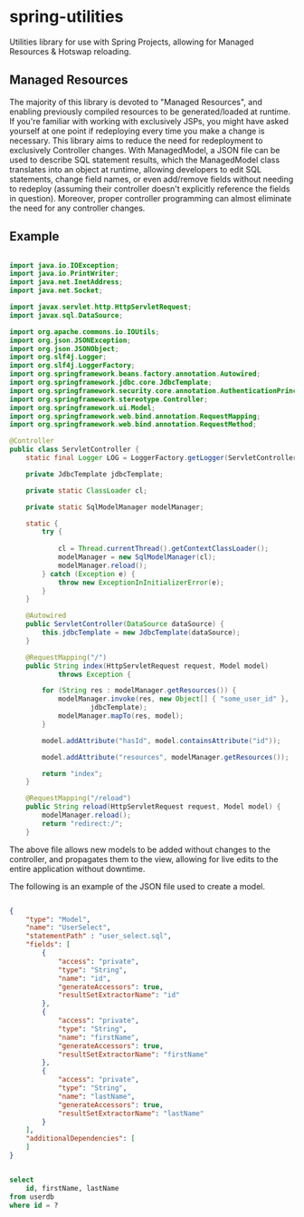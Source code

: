 # spring-utilities
Utilities library for use with Spring Projects, allowing for Managed Resources &amp; Hotswap reloading.


## Managed Resources
The majority of this library is devoted to "Managed Resources", and enabling previously compiled resources to be generated/loaded at runtime. If you're familiar with working with exclusively JSPs, you might have asked yourself at one point if redeploying every time you make a change is necessary. This library aims to reduce the need for redeployment to exclusively Controller changes. With ManagedModel, a JSON file can be used to describe SQL statement results, which the ManagedModel class translates into an object at runtime, allowing developers to edit SQL statements, change field names, or even add/remove fields without needing to redeploy (assuming their controller doesn't explicitly reference the fields in question). Moreover, proper controller programming can almost eliminate the need for any controller changes. 

## Example

``` Java

import java.io.IOException;
import java.io.PrintWriter;
import java.net.InetAddress;
import java.net.Socket;

import javax.servlet.http.HttpServletRequest;
import javax.sql.DataSource;

import org.apache.commons.io.IOUtils;
import org.json.JSONException;
import org.json.JSONObject;
import org.slf4j.Logger;
import org.slf4j.LoggerFactory;
import org.springframework.beans.factory.annotation.Autowired;
import org.springframework.jdbc.core.JdbcTemplate;
import org.springframework.security.core.annotation.AuthenticationPrincipal;
import org.springframework.stereotype.Controller;
import org.springframework.ui.Model;
import org.springframework.web.bind.annotation.RequestMapping;
import org.springframework.web.bind.annotation.RequestMethod;

@Controller
public class ServletController {
	static final Logger LOG = LoggerFactory.getLogger(ServletController.class);

	private JdbcTemplate jdbcTemplate;

	private static ClassLoader cl;

	private static SqlModelManager modelManager;

	static {
		try {
		
			cl = Thread.currentThread().getContextClassLoader();
			modelManager = new SqlModelManager(cl);
			modelManager.reload();
		} catch (Exception e) {
			throw new ExceptionInInitializerError(e);
		}
	}

	@Autowired
	public ServletController(DataSource dataSource) {
		this.jdbcTemplate = new JdbcTemplate(dataSource);
	}

	@RequestMapping("/")
	public String index(HttpServletRequest request, Model model)
			throws Exception {

		for (String res : modelManager.getResources()) {
			modelManager.invoke(res, new Object[] { "some_user_id" },
					jdbcTemplate);
			modelManager.mapTo(res, model);
		}

		model.addAttribute("hasId", model.containsAttribute("id"));

		model.addAttribute("resources", modelManager.getResources());

		return "index";
	}

	@RequestMapping("/reload")
	public String reload(HttpServletRequest request, Model model) {
		modelManager.reload();
		return "redirect:/";
	}

```

The above file allows new models to be added without changes to the controller, and propagates them to the view, allowing for live edits to the entire application without downtime. 

The following is an example of the JSON file used to create a model.

``` JSON

{
	"type": "Model",
	"name": "UserSelect",
	"statementPath" : "user_select.sql",
	"fields": [
		{
			"access": "private",
			"type": "String",
			"name": "id",
			"generateAccessors": true,
			"resultSetExtractorName": "id"
		},
		{
			"access": "private",
			"type": "String",
			"name": "firstName",
			"generateAccessors": true,
			"resultSetExtractorName": "firstName"
		},
		{
			"access": "private",
			"type": "String",
			"name": "lastName",
			"generateAccessors": true,
			"resultSetExtractorName": "lastName"
		}
	],
	"additionalDependencies": [
	]
}
```
``` SQL

select
	id, firstName, lastName
from userdb
where id = ?

